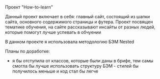 Проект "How-to-learn" 

Данный проект включает в себя:
главный сайт, состоящий из шапки сайта, основного содержимого страницы и футера.
Проект посвящен тематике обучения, на сайте рассказывают инсайты от разных людей, которые помогут лучше успевать в обчуении

В данном проекте я использовала методологию БЭМ Nested

Планы по доработке:
- я бы отступила от классов, которые были даны в брифе, тем самы смогла бы лучше использовать структуру БЭМ - стилей бы получилось меньше и код стал бы легче